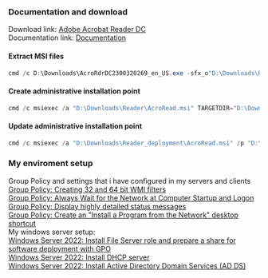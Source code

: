### Documentation and download
Download link: [Adobe Acrobat Reader DC](https://get.adobe.com/reader/enterprise/) <br />
Documentation link:  [Documentation](https://www.adobe.com/devnet-docs/acrobatetk/tools/VirtualizationGuide/cmdline.html#msi-support)

#### Extract MSI files
```powershell
cmd /c D:\Downloads\AcroRdrDC2300320269_en_US.exe -sfx_o"D:\Downloads\Reader" -sfx_ne
```
#### Create administrative installation point
```powershell
cmd /c msiexec /a "D:\Downloads\Reader\AcroRead.msi" TARGETDIR="D:\Downloads\Reader_deployment"
```
#### Update administrative installation point
```powershell
cmd /c msiexec /a "D:\Downloads\Reader_deployment\AcroRead.msi" /p "D:\Downloads\Reader\AcroRdrDCUpd2300320269.msp" TARGETDIR="D:\Downloads\Reader_deployment"
```

### My enviroment setup
Group Policy and settings that i have configured in my servers and clients <br />
[Group Policy: Creating 32 and 64 bit WMI filters](https://youtu.be/ffBIiQaVXGM) <br />
[Group Policy: Always Wait for the Network at Computer Startup and Logon](https://youtu.be/8BF0rU7peNk) <br />
[Group Policy: Display highly detailed status messages](https://youtu.be/2LB51n4O1Lk) <br />
[Group Policy: Create an "Install a Program from the Network" desktop shortcut](https://youtu.be/s_pMiG0F0ho) <br />
My windows server setup: <br />
[Windows Server 2022: Install File Server role and prepare a share for software deployment with GPO](https://youtu.be/jEWSdC2qwyA) <br />
[Windows Server 2022: Install DHCP server](https://youtu.be/8n0MD9stQis) <br />
[Windows Server 2022: Install Active Directory Domain Services (AD DS)](https://youtu.be/1cYewbW3Tl0) <br />

